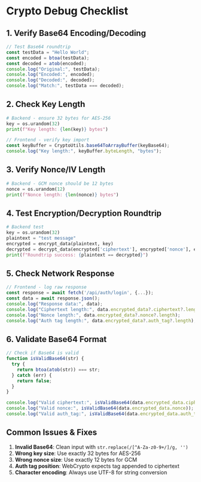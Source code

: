 # Crypto Debug Checklist

## 1. Verify Base64 Encoding/Decoding
```javascript
// Test Base64 roundtrip
const testData = "Hello World";
const encoded = btoa(testData);
const decoded = atob(encoded);
console.log("Original:", testData);
console.log("Encoded:", encoded);
console.log("Decoded:", decoded);
console.log("Match:", testData === decoded);
```

## 2. Check Key Length
```python
# Backend - ensure 32 bytes for AES-256
key = os.urandom(32)
print(f"Key length: {len(key)} bytes")
```

```javascript
// Frontend - verify key import
const keyBuffer = CryptoUtils.base64ToArrayBuffer(keyBase64);
console.log("Key length:", keyBuffer.byteLength, "bytes");
```

## 3. Verify Nonce/IV Length
```python
# Backend - GCM nonce should be 12 bytes
nonce = os.urandom(12)
print(f"Nonce length: {len(nonce)} bytes")
```

## 4. Test Encryption/Decryption Roundtrip
```python
# Backend test
key = os.urandom(32)
plaintext = "test message"
encrypted = encrypt_data(plaintext, key)
decrypted = decrypt_data(encrypted['ciphertext'], encrypted['nonce'], encrypted['auth_tag'], key)
print(f"Roundtrip success: {plaintext == decrypted}")
```

## 5. Check Network Response
```javascript
// Frontend - log raw response
const response = await fetch('/api/auth/login', {...});
const data = await response.json();
console.log("Response data:", data);
console.log("Ciphertext length:", data.encrypted_data?.ciphertext?.length);
console.log("Nonce length:", data.encrypted_data?.nonce?.length);
console.log("Auth tag length:", data.encrypted_data?.auth_tag?.length);
```

## 6. Validate Base64 Format
```javascript
// Check if Base64 is valid
function isValidBase64(str) {
  try {
    return btoa(atob(str)) === str;
  } catch (err) {
    return false;
  }
}

console.log("Valid ciphertext:", isValidBase64(data.encrypted_data.ciphertext));
console.log("Valid nonce:", isValidBase64(data.encrypted_data.nonce));
console.log("Valid auth_tag:", isValidBase64(data.encrypted_data.auth_tag));
```

## Common Issues & Fixes

1. **Invalid Base64**: Clean input with `str.replace(/[^A-Za-z0-9+/]/g, '')`
2. **Wrong key size**: Use exactly 32 bytes for AES-256
3. **Wrong nonce size**: Use exactly 12 bytes for GCM
4. **Auth tag position**: WebCrypto expects tag appended to ciphertext
5. **Character encoding**: Always use UTF-8 for string conversion